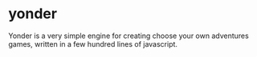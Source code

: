# yonder

Yonder is a very simple engine for creating choose your own adventures games, written in a few hundred lines of javascript.

